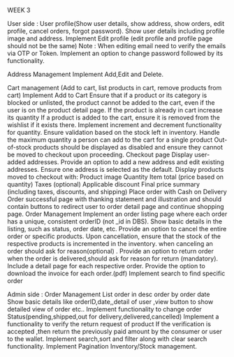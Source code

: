 <!-- ------------------------------------------------------------------------------------------------------------------------------------------ -->
<!-- Search need to done from backend in shop -->
<!-- Forget password -->
<!-- Crop image -->



WEEK 3

User side : 
User profile(Show user details, show address, show orders, edit profile, cancel orders, forgot password).
Show user details including profile image and address.
Implement Edit profile (edit profile and profile page should not be the same)
Note : When editing email need to verify the emails via OTP or Token.
Implement an option to change password followed by its functionality.

 
Address Management 
Implement Add,Edit and Delete.

Cart management (Add to cart, list products in cart, remove products from cart)
Implement Add to Cart 
Ensure that if a product or its category is blocked or unlisted, the product cannot be added to the cart, even if the user is on the product detail page.
If the product is already in cart increase its quantity
If a product is added to the cart, ensure it is removed from the wishlist if it exists there.
Implement increment and decrement functionality for quantity. Ensure validation based on the stock left in inventory.
Handle the maximum quantity a person can add to the cart for a single product
Out-of-stock products should be displayed as disabled and ensure they cannot be moved to checkout upon proceeding.
Checkout page
Display user-added addresses.
Provide an option to add a new address and edit existing addresses.
Ensure one address is selected as the default.
Display products moved to checkout with:
Product image
Quantity
Item total (price based on quantity)
Taxes (optional)
Applicable discount
Final price summary (including taxes, discounts, and shipping)
Place order with Cash on Delivery
Order successful page with thanking statement and illustration and should contain buttons to redirect user to order detail page and continue shopping page.
Order Management 
Implement an order listing page where each order has a unique, consistent orderID (not _id in DBS).
Show basic details in the listing, such as status, order date, etc.
Provide an option to cancel the entire order or specific products. Upon cancellation, ensure that the stock of the respective products is incremented in the inventory.
when canceling an order should ask for reason(optional) .
Provide an option to return order when the order is delivered,should ask for reason for return (mandatory).
Include a detail page for each respective order.
Provide the option to download the invoice for each order.(pdf)
Implement search to find specific order

Admin side : 
Order Management
List order in desc order by order date
Show basic details like  orderID,date,,detail of user ,view button to show detailed view of order etc..
Implement functionality to change order Status(pending,shipped,out for delivery,delivered,cancelled)
Implement a functionality to verify the  return request of product
If the verification is accepted ,then return the previously paid amount by the consumer or user to the wallet.
Implement search,sort and filter along with clear search functionality.
Implement Pagination
Inventory/Stock management.

